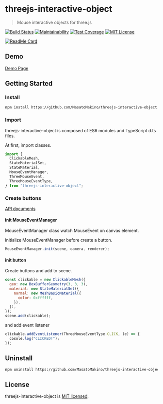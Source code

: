 # threejs-interactive-object

> Mouse interactive objects for three.js

[![Build Status](https://travis-ci.org/MasatoMakino/threejs-interactive-object.svg?branch=master)](https://travis-ci.org/MasatoMakino/threejs-interactive-object)
[![Maintainability](https://api.codeclimate.com/v1/badges/2c756ac812782947b080/maintainability)](https://codeclimate.com/github/MasatoMakino/threejs-interactive-object/maintainability)
[![Test Coverage](https://api.codeclimate.com/v1/badges/2c756ac812782947b080/test_coverage)](https://codeclimate.com/github/MasatoMakino/threejs-interactive-object/test_coverage)
[![MIT License](http://img.shields.io/badge/license-MIT-blue.svg?style=flat)](LICENSE)

[![ReadMe Card](https://github-readme-stats.vercel.app/api/pin/?username=MasatoMakino&repo=threejs-interactive-object&show_owner=true)](https://github.com/MasatoMakino/threejs-interactive-object)

## Demo

[Demo Page](https://masatomakino.github.io/threejs-interactive-object/demo/)

## Getting Started

### Install

```bash
npm install https://github.com/MasatoMakino/threejs-interactive-object.git --save-dev
```

### Import

threejs-interactive-object is composed of ES6 modules and TypeScript d.ts files.

At first, import classes.

```js
import {
  ClickableMesh,
  StateMaterialSet,
  StateMaterial,
  MouseEventManager,
  ThreeMouseEvent,
  ThreeMouseEventType,
} from "threejs-interactive-object";
```

### Create buttons

[API documents](https://masatomakino.github.io/threejs-interactive-object/api/)

#### init MouseEventManager

MouseEventManager class watch MouseEvent on canvas element.

initialize MouseEventManager before create a button.

```js
MouseEventManager.init(scene, camera, renderer);
```

#### init button

Create buttons and add to scene.

```js
const clickable = new ClickableMesh({
  geo: new BoxBufferGeometry(3, 3, 3),
  material: new StateMaterialSet({
    normal: new MeshBasicMaterial({
      color: 0xffffff,
    }),
  }),
});
scene.add(clickable);
```

and add event listener

```js
clickable.addEventListener(ThreeMouseEventType.CLICK, (e) => {
  cosole.log("CLICKED!");
});
```

## Uninstall

```bash
npm uninstall https://github.com/MasatoMakino/threejs-interactive-object.git --save-dev
```

## License

threejs-interactive-object is [MIT licensed](LICENSE).
